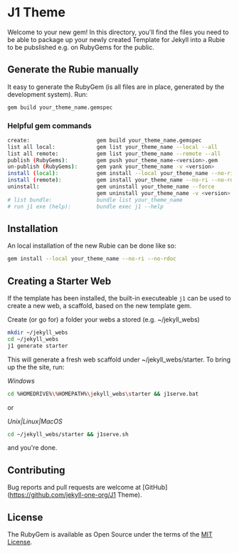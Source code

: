 # J1 Theme

Welcome to your new gem! In this directory, you'll find the files you need to
be able to package up your newly created Template for Jekyll into a Rubie to
be pubslished e.g. on RubyGems for the public. 

## Generate the Rubie manually

It easy to generate the RubyGem (is all files are in place, generated by
the development system). Run:

``` sh
gem build your_theme_name.gemspec
```

### Helpful gem commands

``` sh
create:                     gem build your_theme_name.gemspec
list all local:             gem list your_theme_name --local --all
list all remote:            gem list your_theme_name --remote --all
publish (RubyGems):         gem push your_theme_name-<version>.gem
un-publish (RubyGems):      gem yank your_theme_name -v <version>
install (local):            gem install --local your_theme_name --no-ri --no-rdoc
install (remote):           gem install your_theme_name --no-ri --no-rdoc
uninstall:                  gem uninstall your_theme_name --force
                            gem uninstall your_theme_name -v <version>
# list bundle:              bundle list your_theme_name
# run j1 exe (help):        bundle exec j1 --help
```

## Installation

An local installation of the new Rubie can be done like so:

``` sh
gem install --local your_theme_name --no-ri --no-rdoc
```

## Creating a Starter Web

If the template has been installed, the built-in executeable `j1` can be 
used to create a new web, a scaffold, based on the new template gem.

Create (or go for) a folder your webs a stored (e.g. ~/jekyll_webs)

``` sh
mkdir ~/jekyll_webs
cd ~/jekyll_webs
j1 generate starter
```

This will generate a fresh web scaffold under ~/jekyll_webs/starter.
To bring up the the site, run:

*Windows*
``` sh
cd %HOMEDRIVE%\%HOMEPATH%\jekyll_webs\starter && j1serve.bat
```

or

*Unix|Linux|MacOS*
``` sh
cd ~/jekyll_webs/starter && j1serve.sh
```

and you're done. 

## Contributing

Bug reports and pull requests are welcome at
[GitHub](https://github.com/jekyll-one-org/J1 Theme).


## License

The RubyGem is available as Open Source under the terms of the 
[MIT License](https://github.com/jekyll-one-org/j1-template/blob/main/LICENSE).
